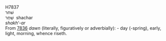 <body>
  <p>H7837<br>  שׁחר  <br> שַׁחַר  ‎  shachar  <br><i>shakh‘-ar </i><br>From <a href="h7836.htm">7836</a>  <i>dawn</i> (literally, figuratively or adverbially): - day (-spring), early, light, morning, whence riseth.<br></p>
 </body>